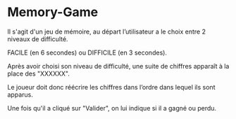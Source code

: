 # Memory-Game

Il s'agit d'un jeu de mémoire, au départ l’utilisateur a le choix entre 2 niveaux de difficulté.

   FACILE (en 6 secondes) ou DIFFICILE (en 3 secondes).

Après avoir choisi son niveau de difficulté, une suite de chiffres apparaît à la place des "XXXXXX".

Le joueur doit donc réécrire les chiffres dans l’ordre dans lequel ils sont apparus. 

Une fois qu'il a cliqué sur "Valider", on lui indique si il a gagné ou perdu.